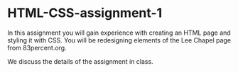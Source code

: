 # HTML-CSS-assignment-1
In this assignment you will gain experience with creating an HTML page and styling it with CSS. You will be redesigning elements of the Lee Chapel page from 83percent.org. 

We discuss the details of the assignment in class.
